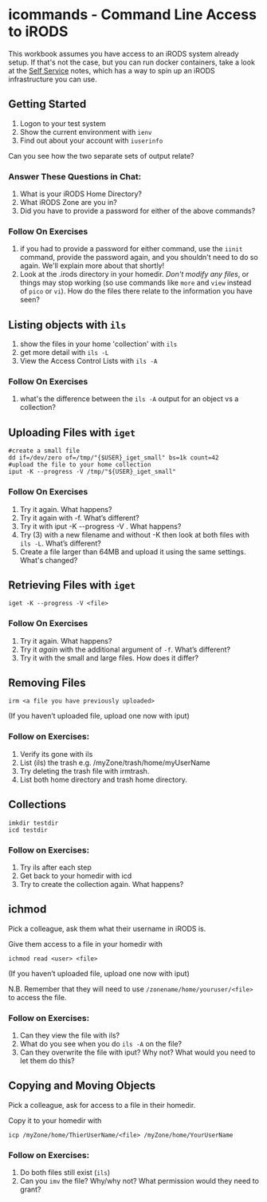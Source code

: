 # icommands - Command Line Access to iRODS

This workbook assumes you have access to an iRODS system already setup.
If that's not the case, but you can run docker containers, take a look at the [Self Service](../SelfService/README.md) notes, which has a way to spin up an iRODS infrastructure you can use.

## Getting Started

1. Logon to your test system
2. Show the current environment with `ienv`
3. Find out about your account with `iuserinfo`

Can you see how the two separate sets of output relate?


### Answer These Questions in Chat:

1. What is your iRODS Home Directory?
2. What iRODS Zone are you in?
3. Did you have to provide a password for either of the above commands?


### Follow On Exercises

1. if you had to provide a password for either command, use the `iinit` command, provide the password again, and you shouldn't need to do so again. We'll explain more about that shortly!
2. Look at the .irods directory in your homedir. _Don't modify any files_, or things may stop working (so use commands like `more` and `view` instead of `pico` or `vi`). How do the files there relate to the information you have seen?


## Listing objects with `ils`

1. show the files in your home 'collection' with `ils`
2. get more detail with `ils -L`
3. View the Access Control Lists with `ils -A`

### Follow On Exercises

1. what's the difference between the `ils -A` output for an object vs a collection?

## Uploading Files with `iget` 

```
#create a small file
dd if=/dev/zero of=/tmp/"{$USER}_iget_small" bs=1k count=42
#upload the file to your home collection
iput -K --progress -V /tmp/"${USER}_iget_small"
```

### Follow On Exercises

1. Try it again. What happens?
2. Try it again with -f. What’s different? 
3. Try it with iput -K --progress -V <file> <newfilename>. What happens?
4. Try (3) with a new filename and without -K then look at both files with `ils -L`. What’s different?
5. Create a file larger than 64MB and upload it using the same settings. What's changed?

## Retrieving Files with `iget`

`iget -K --progress -V <file>`

### Follow On Exercises
1. Try it again. What happens?
2. Try it _again_ with the additional argument of `-f`. What’s different?
3. Try it with the small and large files. How does it differ?

## Removing Files

`irm <a file you have previously uploaded>`

(If you haven’t uploaded file, upload one now with iput)

### Follow on Exercises: 

1. Verify its gone with ils
2. List (ils) the trash e.g. /myZone/trash/home/myUserName
3. Try deleting the trash file with irmtrash. 
4. List both home directory and trash home directory. 

## Collections

```
imkdir testdir
icd testdir
```

### Follow on Exercises: 
1. Try ils after each step
2. Get back to your homedir with icd 
3. Try to create the collection again. What happens?

## ichmod

Pick a colleague, ask them what their username in iRODS is.

Give them access to a file in your homedir with 

`ichmod read <user> <file>`

(If you haven’t uploaded file, upload one now with iput)

N.B. Remember that they will need to use `/zonename/home/youruser/<file>` to access the file.


### Follow on Exercises: 
1. Can they view the file with ils?
2. What do you see when you do `ils -A` on the file? 
2. Can they overwrite the file with iput? Why not? What would you need to let them do this? 

## Copying and Moving Objects

Pick a colleague, ask for access to a file in their homedir.

Copy it to your homedir with

`icp /myZone/home/ThierUserName/<file> /myZone/home/YourUserName`

### Follow on Exercises: 

1. Do both files still exist (`ils`) 
2. Can you `imv` the file? Why/why not? What permission would they need to grant? 
